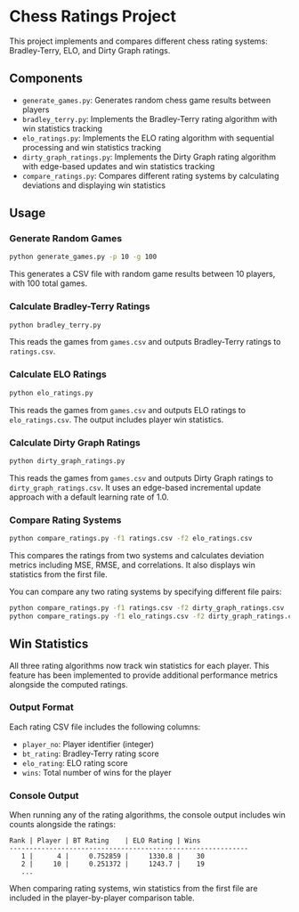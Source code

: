 # Chess Ratings Project

This project implements and compares different chess rating systems: Bradley-Terry, ELO, and Dirty Graph ratings.

## Components

- `generate_games.py`: Generates random chess game results between players
- `bradley_terry.py`: Implements the Bradley-Terry rating algorithm with win statistics tracking
- `elo_ratings.py`: Implements the ELO rating algorithm with sequential processing and win statistics tracking
- `dirty_graph_ratings.py`: Implements the Dirty Graph rating algorithm with edge-based updates and win statistics tracking
- `compare_ratings.py`: Compares different rating systems by calculating deviations and displaying win statistics

## Usage

### Generate Random Games
```bash
python generate_games.py -p 10 -g 100
```
This generates a CSV file with random game results between 10 players, with 100 total games.

### Calculate Bradley-Terry Ratings
```bash
python bradley_terry.py
```
This reads the games from `games.csv` and outputs Bradley-Terry ratings to `ratings.csv`.

### Calculate ELO Ratings
```bash
python elo_ratings.py
```
This reads the games from `games.csv` and outputs ELO ratings to `elo_ratings.csv`. The output includes player win statistics.

### Calculate Dirty Graph Ratings
```bash
python dirty_graph_ratings.py
```
This reads the games from `games.csv` and outputs Dirty Graph ratings to `dirty_graph_ratings.csv`. It uses an edge-based incremental update approach with a default learning rate of 1.0.

### Compare Rating Systems
```bash
python compare_ratings.py -f1 ratings.csv -f2 elo_ratings.csv
```
This compares the ratings from two systems and calculates deviation metrics including MSE, RMSE, and correlations. It also displays win statistics from the first file.

You can compare any two rating systems by specifying different file pairs:
```bash
python compare_ratings.py -f1 ratings.csv -f2 dirty_graph_ratings.csv
python compare_ratings.py -f1 elo_ratings.csv -f2 dirty_graph_ratings.csv
```

## Win Statistics

All three rating algorithms now track win statistics for each player. This feature has been implemented to provide additional performance metrics alongside the computed ratings.

### Output Format

Each rating CSV file includes the following columns:
- `player_no`: Player identifier (integer)
- `bt_rating`: Bradley-Terry rating score
- `elo_rating`: ELO rating score
- `wins`: Total number of wins for the player

### Console Output

When running any of the rating algorithms, the console output includes win counts alongside the ratings:

```
Rank | Player | BT Rating    | ELO Rating | Wins 
------------------------------------------------------------
   1 |      4 |     0.752859 |     1330.8 |    30
   2 |     10 |     0.251372 |     1243.7 |    19
   ...
```

When comparing rating systems, win statistics from the first file are included in the player-by-player comparison table.
